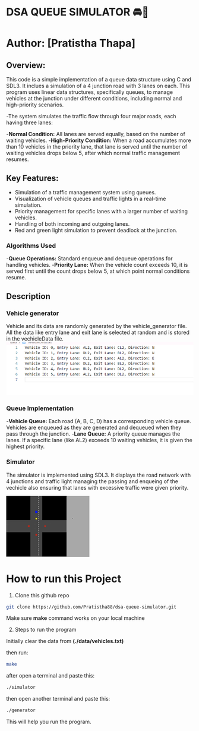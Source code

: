 # DSA QUEUE SIMULATOR 🚘🚥
# Author: [Pratistha Thapa]

## Overview:
This code is a simple implementation of a queue data structure using C and SDL3. 
It inclues a simulation of a 4 junction road with 3 lanes on each. This program uses linear data structures, specifically queues, to manage vehicles at the junction under different conditions, including normal and high-priority scenarios.


-The system simulates the traffic flow through four major roads, each having three lanes:

-**Normal Condition:** All lanes are served equally, based on the number of waiting vehicles.
-**High-Priority Condition:** When a road accumulates more than 10 vehicles in the priority lane, that lane is served until the number of waiting vehicles drops below 5, after which normal traffic management resumes.


## Key Features:
- Simulation of a traffic management system using queues.
- Visualization of vehicle queues and traffic lights in a real-time simulation.
- Priority management for specific lanes with a larger number of waiting vehicles.
- Handling of both incoming and outgoing lanes.
- Red and green light simulation to prevent deadlock at the junction.

### Algorithms Used
-**Queue Operations:** Standard enqueue and dequeue operations for handling vehicles.
-**Priority Lane:** When the vehicle count exceeds 10, it is served first until the count drops below 5, at which point normal 
conditions resume.

## Description
### Vehicle generator
 Vehicle and its data are randomly generated by the vehicle_generator file. All the data like entry lane and exit lane  is selected at random and is stored in the vechicleData file. 
![vehicle data ](img/image.png)

### Queue Implementation
-**Vehicle Queue:** Each road (A, B, C, D) has a corresponding vehicle queue. Vehicles are enqueued as they are generated and dequeued when they pass through the junction.
-**Lane Queue:** A priority queue manages the lanes. If a specific lane (like AL2) exceeds 10 waiting vehicles, it is given the highest priority.

### Simulator
The simulator is implemented using SDL3. It displays the road network with 4 junctions and traffic light managing the passing and enqueing of the vechicle also ensuring that lanes with excessive traffic were given priority.

![simulator](./img/simulator.gif)

# How to run this Project

1. Clone this github repo

```bash
git clone https://github.com/Pratistha88/dsa-queue-simulator.git
```

Make sure **make** command works on your local machine

2. Steps to run the program

Initially clear the data from **(./data/vehicles.txt)**

then run:

```bash
make
```

after open a terminal and paste this:

```bash
./simulator
```

then open another terminal and paste this:

```bash
./generator
```

This will help you run the program.
